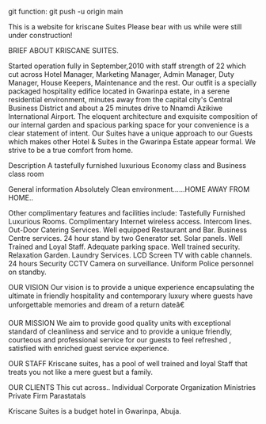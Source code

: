 git function: git push -u origin main


This is a website for kriscane Suites
Please bear with us while were still under construction!


BRIEF ABOUT KRISCANE SUITES. 

Started operation fully in September,2010 with staff strength of 22 which cut across Hotel Manager, Marketing Manager, Admin Manager, Duty Manager, House Keepers, Maintenance and the rest. 
Our outfit is a specially packaged hospitality edifice located in Gwarinpa estate, in a serene residential environment, minutes away from the capital city's Central Business District and about a 25 minutes drive to Nnamdi Azikiwe International Airport.
The eloquent architecture and exquisite composition of our internal garden and spacious parking space for your convenience is a clear statement of intent. Our Suites have a unique approach to our Guests which makes other Hotel & Suites in the Gwarinpa Estate appear formal. We strive to be a true comfort from home.

Description
A tastefully furnished luxurious Economy class and Business class room

General information
Absolutely Clean environment......HOME AWAY FROM HOME..

Other complimentary features and facilities include:
Tastefully Furnished Luxurious Rooms.
Complimentary Internet wireless access.
Intercom lines.
Out-Door Catering Services.
Well equipped Restaurant and Bar.
Business Centre services.
24 hour stand by two Generator set.
Solar panels.
Well Trained and Loyal Staff.
Adequate parking space.
Well trained security.
Relaxation Garden.
Laundry Services.
LCD Screen TV with cable channels.
24 hours Security CCTV Camera on surveillance.
Uniform Police personnel on standby.

OUR VISION
Our vision is to provide a unique experience encapsulating the ultimate in friendly hospitality and contemporary luxury where guests have unforgettable memories and dream of a return dateâ€


OUR MISSION
We aim to provide good quality units with exceptional standard of cleanliness and service and to provide a unique friendly, courteous and professional service for our guests to feel refreshed , satisfied with enriched guest service experience.

OUR STAFF
Kriscane suites, has a pool of well trained and loyal Staff that treats you not like a mere guest but a family.


OUR CLIENTS
This cut across..
Individual
Corporate Organization
Ministries
Private Firm
Parastatals


Kriscane Suites is a budget hotel in Gwarinpa, Abuja.
